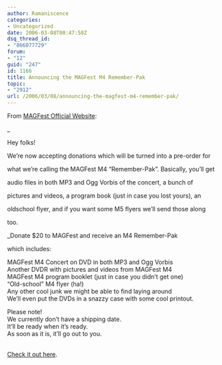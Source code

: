```yaml
---
author: Ramaniscence
categories:
- Uncategorized
date: 2006-03-08T00:47:58Z
dsq_thread_id:
- "866077729"
forum:
- "12"
guid: "247"
id: 1166
title: Announcing the MAGFest M4 Remember-Pak
topic:
- "2912"
url: /2006/03/08/announcing-the-magfest-m4-remember-pak/
---
```


From <a target="_blank" href="http://www.magfest.org/">MAGFest Official Website</a>:

_
  
Hey folks!</p> 

We&#8217;re now accepting donations which will be turned into a pre-order for
  
what we&#8217;re calling the MAGFest M4 &#8220;Remember-Pak&#8221;. Basically, you&#8217;ll get
  
audio files in both MP3 and Ogg Vorbis of the concert, a bunch of
  
pictures and videos, a program book (just in case you lost yours), an
  
oldschool flyer, and if you want some M5 flyers we&#8217;ll send those along
  
too.</em>
  

  
_Donate $20 to MAGFest and receive an M4 Remember-Pak</p> 

which includes:

MAGFest M4 Concert on DVD in both MP3 and Ogg Vorbis  
Another DVDR with pictures and videos from MAGFest M4  
MAGFest M4 program booklet (just in case you didn&#8217;t get one)  
&#8220;Old-school&#8221; M4 flyer (ha!)  
Any other cool junk we might be able to find laying around  
We&#8217;ll even put the DVDs in a snazzy case with some cool printout.

Please note!  
We currently don&#8217;t have a shipping date.  
It&#8217;ll be ready when it&#8217;s ready.  
As soon as it is, it&#8217;ll go out to you.</em>

<a target="_blank" href="http://www.magfest.org/giveusmoney.php"><br />Check it out here</a>.